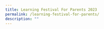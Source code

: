 ```yaml
---
title: Learning Festival For Parents 2023
permalink: /learning-festival-for-parents/
description: ""
---
```

